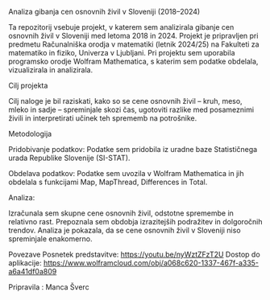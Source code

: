 Analiza gibanja cen osnovnih živil v Sloveniji (2018–2024)

Ta repozitorij vsebuje projekt, v katerem sem analizirala gibanje cen osnovnih živil v Sloveniji med letoma 2018 in 2024. Projekt je pripravljen pri predmetu Računalniška orodja v matematiki (letnik 2024/25) 
na Fakulteti za matematiko in fiziko, Univerza v Ljubljani.
Pri projektu sem uporabila programsko orodje Wolfram Mathematica, s katerim sem podatke obdelala, vizualizirala in analizirala.

Cilj projekta

Cilj naloge je bil raziskati, kako so se cene osnovnih živil – kruh, meso, mleko in sadje – spreminjale skozi čas, ugotoviti razlike med posameznimi živili in interpretirati učinek teh sprememb na potrošnike.

Metodologija

Pridobivanje podatkov:
Podatke sem pridobila iz uradne baze Statističnega urada Republike Slovenije (SI-STAT).

Obdelava podatkov:
Podatke sem uvozila v Wolfram Mathematica in jih obdelala s funkcijami Map, MapThread, Differences in Total.


Analiza:

Izračunala sem skupne cene osnovnih živil, odstotne spremembe in relativno rast.
Prepoznala sem obdobja izrazitejših podražitev in dolgoročnih trendov.
Analiza je pokazala, da se cene osnovnih živil v Sloveniji niso spreminjale enakomerno.

Povezave
Posnetek predstavitve: https://youtu.be/nyWztZFzT2U
Dostop do aplikacije: https://www.wolframcloud.com/obj/a068c620-1337-467f-a335-a6a41df0a809

Pripravila : Manca Šverc
